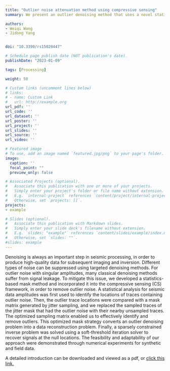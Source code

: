 ```yaml
---
title: "Outlier noise attenuation method using compressive sensing"
summary: We present an outlier denoising method that uses a novel statistics-based mask strategy for compressive sensing(CS). 

authors:
- Weiqi Wang
- Jidong Yang


doi: "10.3390/rs15020447"

# Schedule page publish date (NOT publication's date).
publishDate: "2023-01-09" 

tags: [Processing]

weight: 50

# Custom links (uncomment lines below)
# links:
# - name: Custom Link
#   url: http://example.org
url_pdf: ''
url_code: ''
url_dataset: ''
url_poster: ''
url_project: ''
url_slides: ''
url_source: ''
url_video: ''

# Featured image
# To use, add an image named `featured.jpg/png` to your page's folder. 
image:
  caption: ''
  focal_point: ""
  preview_only: false

# Associated Projects (optional).
#   Associate this publication with one or more of your projects.
#   Simply enter your project's folder or file name without extension.
#   E.g. `internal-project` references `content/project/internal-project/index.md`.
#   Otherwise, set `projects: []`.
projects:
- example

# Slides (optional).
#   Associate this publication with Markdown slides.
#   Simply enter your slide deck's filename without extension.
#   E.g. `slides: "example"` references `content/slides/example/index.md`.
#   Otherwise, set `slides: ""`.
#slides: example
---
```


Denoising is always an important step in seismic processing, in order to produce high-quality data for subsequent imaging and inversion. Different types of noise can be suppressed using targeted denoising methods. For outlier noise with singular amplitudes, many classical denoising methods suffer from signal leakage. To mitigate this issue, we developed a statistics-based mask method and incorporated it into the compressive sensing (CS) framework, in order to remove outlier noise. A statistical analysis for seismic data amplitudes was first used to identify the locations of traces containing outlier noise. Then, the outlier trace locations were compared with a mask matrix generated by jitter sampling, and we replaced the sampled traces of the jitter mask that had the outlier noise with their nearby unsampled traces. The optimized sampling matrix enabled us to effectively identify and remove outliers. This optimized mask strategy converts an outlier denoising problem into a data reconstruction problem. Finally, a sparsely constrained inverse problem was solved using a soft-threshold iteration solver to recover signals at the null locations. The feasibility and adaptability of our approach were demonstrated through numerical experiments for synthetic and field data. 



A detailed introduction can be downloaded and viewed as a pdf, or [click this link.](https://www.mdpi.com/2072-4292/15/2/447/htm#)
